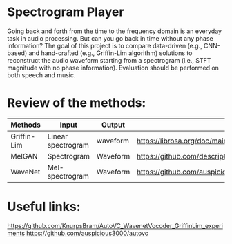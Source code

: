 # Spectrogram Player
Going back and forth from the time to the frequency domain is an everyday task in audio processing. But can you go back in time without any phase information? The goal of this project is to compare data-driven (e.g., CNN-based) and hand-crafted (e.g., Griffin-Lim algorithm) solutions to reconstruct the audio waveform starting from a spectrogram (i.e., STFT magnitude with no phase information). Evaluation should be performed on both speech and music.

# Review of the methods:
| Methods     | Input      | Output | Link |
| ----------- | ----------- |------- | ---- |
| Griffin-Lim | Linear spectrogram | waveform | https://librosa.org/doc/main/generated/librosa.griffinlim.html
| MelGAN   | Spectrogram   | Waveform | https://github.com/descriptinc/melgan-neurips
| WaveNet  | Mel-spectrogram | Waveform | https://github.com/auspicious3000/autovc/blob/master/vocoder.ipynb

# Useful links:
https://github.com/KnurpsBram/AutoVC_WavenetVocoder_GriffinLim_experiments
https://github.com/auspicious3000/autovc
